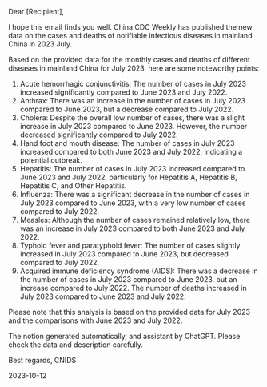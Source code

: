 Dear [Recipient],

I hope this email finds you well. China CDC Weekly has published the new data on the cases and deaths of notifiable infectious diseases in mainland China in 2023 July.

Based on the provided data for the monthly cases and deaths of different diseases in mainland China for July 2023, here are some noteworthy points:

1. Acute hemorrhagic conjunctivitis: The number of cases in July 2023 increased significantly compared to June 2023 and July 2022.
2. Anthrax: There was an increase in the number of cases in July 2023 compared to June 2023, but a decrease compared to July 2022.
3. Cholera: Despite the overall low number of cases, there was a slight increase in July 2023 compared to June 2023. However, the number decreased significantly compared to July 2022.
4. Hand foot and mouth disease: The number of cases in July 2023 increased compared to both June 2023 and July 2022, indicating a potential outbreak.
5. Hepatitis: The number of cases in July 2023 increased compared to June 2023 and July 2022, particularly for Hepatitis A, Hepatitis B, Hepatitis C, and Other Hepatitis.
6. Influenza: There was a significant decrease in the number of cases in July 2023 compared to June 2023, with a very low number of cases compared to July 2022.
7. Measles: Although the number of cases remained relatively low, there was an increase in July 2023 compared to both June 2023 and July 2022.
8. Typhoid fever and paratyphoid fever: The number of cases slightly increased in July 2023 compared to June 2023, but decreased compared to July 2022.
9. Acquired immune deficiency syndrome (AIDS): There was a decrease in the number of cases in July 2023 compared to June 2023, but an increase compared to July 2022. The number of deaths increased in July 2023 compared to June 2023 and July 2022.

Please note that this analysis is based on the provided data for July 2023 and the comparisons with June 2023 and July 2022.

The notion generated automatically, and assistant by ChatGPT. Please check the data and description carefully.

Best regards,
 CNIDS

2023-10-12

